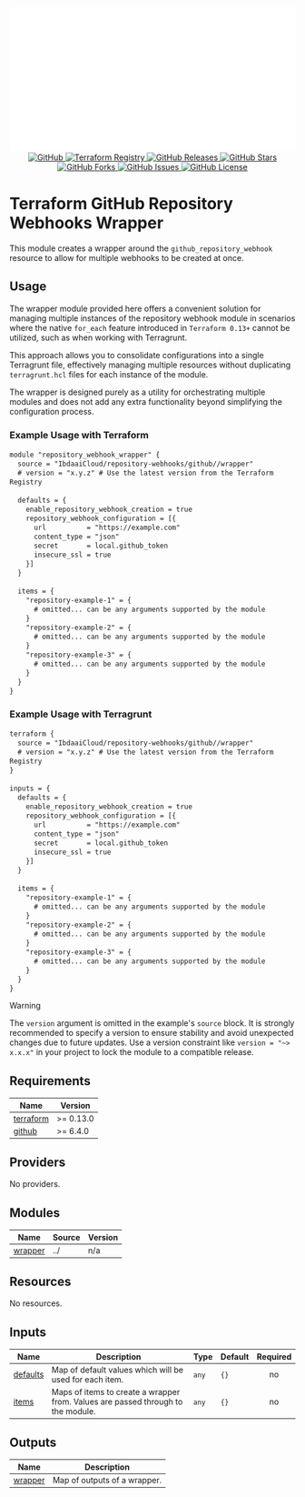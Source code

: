 <div align="center">
  <img src="https://raw.githubusercontent.com/IbdaaiCloud/terraform-github-repository-webhooks/refs/heads/main/.github/assets/img/banner.svg" alt="IbdaaiCloud - Terraform GitHub Repository Webhooks Wrapper"/>
</div>

<div align="center">
  <a href="https://github.com/IbdaaiCloud/terraform-github-repository-webhooks">
    <img src="https://img.shields.io/badge/github-%23181717.svg?style=for-the-badge&logo=github&logoColor=white" alt="GitHub"/>
  </a>
  <a href="https://registry.terraform.io/modules/IbdaaiCloud/repository-webhooks/github/latest">
    <img src="https://img.shields.io/github/v/release/IbdaaiCloud/terraform-github-repository-webhooks?color=blue&label=terraform&logo=terraform&style=for-the-badge" alt="Terraform Registry"/>
  </a>
  <a href="https://github.com/IbdaaiCloud/terraform-github-repository-webhooks/releases">
    <img src="https://img.shields.io/github/v/release/IbdaaiCloud/terraform-github-repository-webhooks?include_prereleases&sort=date&style=for-the-badge" alt="GitHub Releases"/>
  </a>
  <a href="https://github.com/IbdaaiCloud/terraform-github-repository-webhooks/stargazers">
    <img src="https://img.shields.io/github/stars/IbdaaiCloud/terraform-github-repository-webhooks.svg?style=for-the-badge" alt="GitHub Stars"/>
  </a>
  <a href="https://github.com/IbdaaiCloud/terraform-github-repository-webhooks/forks">
    <img src="https://img.shields.io/github/forks/IbdaaiCloud/terraform-github-repository-webhooks.svg?style=for-the-badge" alt="GitHub Forks"/>
  </a>
  <a href="https://github.com/IbdaaiCloud/terraform-github-repository-webhooks/issues">
    <img src="https://img.shields.io/github/issues/IbdaaiCloud/terraform-github-repository-webhooks.svg?style=for-the-badge" alt="GitHub Issues"/>
  </a>
  <a href="LICENSE">
    <img src="https://img.shields.io/github/license/IbdaaiCloud/terraform-github-repository-webhooks.svg?style=for-the-badge" alt="GitHub License"/>
  </a>
</div>

# Terraform GitHub Repository Webhooks Wrapper

This module creates a wrapper around the `github_repository_webhook` resource to allow for multiple webhooks to be created at once.

## Usage

The wrapper module provided here offers a convenient solution for managing multiple instances of the repository webhook module in scenarios where the native `for_each` feature introduced in `Terraform 0.13+` cannot be utilized, such as when working with Terragrunt.

This approach allows you to consolidate configurations into a single Terragrunt file, effectively managing multiple resources without duplicating `terragrunt.hcl` files for each instance of the module.

The wrapper is designed purely as a utility for orchestrating multiple modules and does not add any extra functionality beyond simplifying the configuration process.

### Example Usage with Terraform

```hcl
module "repository_webhook_wrapper" {
  source = "IbdaaiCloud/repository-webhooks/github//wrapper"
  # version = "x.y.z" # Use the latest version from the Terraform Registry

  defaults = {
    enable_repository_webhook_creation = true
    repository_webhook_configuration = [{
      url          = "https://example.com"
      content_type = "json"
      secret       = local.github_token
      insecure_ssl = true
    }]
  }

  items = {
    "repository-example-1" = {
      # omitted... can be any arguments supported by the module
    }
    "repository-example-2" = {
      # omitted... can be any arguments supported by the module
    }
    "repository-example-3" = {
      # omitted... can be any arguments supported by the module
    }
  }
}
```

### Example Usage with Terragrunt

```hcl
terraform {
  source = "IbdaaiCloud/repository-webhooks/github//wrapper"
  # version = "x.y.z" # Use the latest version from the Terraform Registry
}

inputs = {
  defaults = {
    enable_repository_webhook_creation = true
    repository_webhook_configuration = [{
      url          = "https://example.com"
      content_type = "json"
      secret       = local.github_token
      insecure_ssl = true
    }]
  }

  items = {
    "repository-example-1" = {
      # omitted... can be any arguments supported by the module
    }
    "repository-example-2" = {
      # omitted... can be any arguments supported by the module
    }
    "repository-example-3" = {
      # omitted... can be any arguments supported by the module
    }
  }
}
```

> [!WARNING]
> The `version` argument is omitted in the example's `source` block. It is strongly recommended to specify a version to ensure stability and avoid unexpected changes due to future updates. Use a version constraint like `version = "~> x.x.x"` in your project to lock the module to a compatible release.

<!-- BEGIN_TF_DOCS -->

## Requirements

| Name                                                                     | Version   |
| ------------------------------------------------------------------------ | --------- |
| <a name="requirement_terraform"></a> [terraform](#requirement_terraform) | >= 0.13.0 |
| <a name="requirement_github"></a> [github](#requirement_github)          | >= 6.4.0  |

## Providers

No providers.

## Modules

| Name                                                     | Source | Version |
| -------------------------------------------------------- | ------ | ------- |
| <a name="module_wrapper"></a> [wrapper](#module_wrapper) | ../    | n/a     |

## Resources

No resources.

## Inputs

| Name                                                      | Description                                                                      | Type  | Default | Required |
| --------------------------------------------------------- | -------------------------------------------------------------------------------- | ----- | ------- | :------: |
| <a name="input_defaults"></a> [defaults](#input_defaults) | Map of default values which will be used for each item.                          | `any` | `{}`    |    no    |
| <a name="input_items"></a> [items](#input_items)          | Maps of items to create a wrapper from. Values are passed through to the module. | `any` | `{}`    |    no    |

## Outputs

| Name                                                     | Description                  |
| -------------------------------------------------------- | ---------------------------- |
| <a name="output_wrapper"></a> [wrapper](#output_wrapper) | Map of outputs of a wrapper. |

<!-- END_TF_DOCS -->
